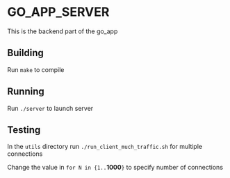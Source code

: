# GO_APP_SERVER

This is the backend part of the go_app

## Building
Run `make` to compile

## Running
Run `./server` to launch server

## Testing 
In the `utils` directory run `./run_client_much_traffic.sh` for multiple connections

Change the value in `for N in {1..`**1000**`}` to specify number of connections
